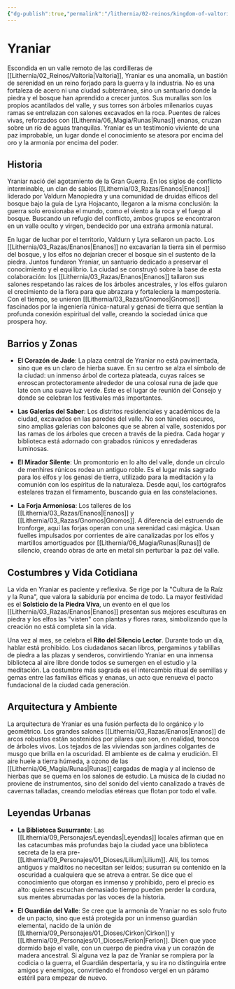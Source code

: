 ```yaml
---
{"dg-publish":true,"permalink":"/lithernia/02-reinos/kingdom-of-valtoria/yraniar/","title":"Yraniar","tags":["lithernia","ciudad","Valtoria"]}
---
```


# Yraniar

Escondida en un valle remoto de las cordilleras de [[Lithernia/02_Reinos/Valtoria\|Valtoria]], Yraniar es una anomalía, un bastión de serenidad en un reino forjado para la guerra y la industria. No es una fortaleza de acero ni una ciudad subterránea, sino un santuario donde la piedra y el bosque han aprendido a crecer juntos. Sus murallas son los propios acantilados del valle, y sus torres son árboles milenarios cuyas ramas se entrelazan con salones excavados en la roca. Puentes de raíces vivas, reforzados con [[Lithernia/06_Magia/Runas\|Runas]] enanas, cruzan sobre un río de aguas tranquilas. Yraniar es un testimonio viviente de una paz improbable, un lugar donde el conocimiento se atesora por encima del oro y la armonía por encima del poder.

## Historia

Yraniar nació del agotamiento de la Gran Guerra. En los siglos de conflicto interminable, un clan de sabios [[Lithernia/03_Razas/Enanos\|Enanos]] liderado por Valdurn Manopiedra y una comunidad de druidas élficos del bosque bajo la guía de Lyra Hojacanto, llegaron a la misma conclusión: la guerra solo erosionaba el mundo, como el viento a la roca y el fuego al bosque. Buscando un refugio del conflicto, ambos grupos se encontraron en un valle oculto y virgen, bendecido por una extraña armonía natural.

En lugar de luchar por el territorio, Valdurn y Lyra sellaron un pacto. Los [[Lithernia/03_Razas/Enanos\|Enanos]] no excavarían la tierra sin el permiso del bosque, y los elfos no dejarían crecer el bosque sin el sustento de la piedra. Juntos fundaron Yraniar, un santuario dedicado a preservar el conocimiento y el equilibrio. La ciudad se construyó sobre la base de esta colaboración: los [[Lithernia/03_Razas/Enanos\|Enanos]] tallaron sus salones respetando las raíces de los árboles ancestrales, y los elfos guiaron el crecimiento de la flora para que abrazara y fortaleciera la mampostería. Con el tiempo, se unieron [[Lithernia/03_Razas/Gnomos\|Gnomos]] fascinados por la ingeniería rúnica-natural y genasi de tierra que sentían la profunda conexión espiritual del valle, creando la sociedad única que prospera hoy.

## Barrios y Zonas

- **El Corazón de Jade**: La plaza central de Yraniar no está pavimentada, sino que es un claro de hierba suave. En su centro se alza el símbolo de la ciudad: un inmenso árbol de corteza plateada, cuyas raíces se enroscan protectoramente alrededor de una colosal runa de jade que late con una suave luz verde. Este es el lugar de reunión del Consejo y donde se celebran los festivales más importantes.

- **Las Galerías del Saber**: Los distritos residenciales y académicos de la ciudad, excavados en las paredes del valle. No son túneles oscuros, sino amplias galerías con balcones que se abren al valle, sostenidos por las ramas de los árboles que crecen a través de la piedra. Cada hogar y biblioteca está adornado con grabados rúnicos y enredaderas luminosas.

- **El Mirador Silente**: Un promontorio en lo alto del valle, donde un círculo de menhires rúnicos rodea un antiguo roble. Es el lugar más sagrado para los elfos y los genasi de tierra, utilizado para la meditación y la comunión con los espíritus de la naturaleza. Desde aquí, los cartógrafos estelares trazan el firmamento, buscando guía en las constelaciones.

- **La Forja Armoniosa**: Los talleres de los [[Lithernia/03_Razas/Enanos\|Enanos]] y [[Lithernia/03_Razas/Gnomos\|Gnomos]]. A diferencia del estruendo de Ironforge, aquí las forjas operan con una serenidad casi mágica. Usan fuelles impulsados por corrientes de aire canalizadas por los elfos y martillos amortiguados por [[Lithernia/06_Magia/Runas\|Runas]] de silencio, creando obras de arte en metal sin perturbar la paz del valle.

## Costumbres y Vida Cotidiana

La vida en Yraniar es paciente y reflexiva. Se rige por la "Cultura de la Raíz y la Runa", que valora la sabiduría por encima de todo. La mayor festividad es el **Solsticio de la Piedra Viva**, un evento en el que los [[Lithernia/03_Razas/Enanos\|Enanos]] presentan sus mejores esculturas en piedra y los elfos las "visten" con plantas y flores raras, simbolizando que la creación no está completa sin la vida.

Una vez al mes, se celebra el **Rito del Silencio Lector**. Durante todo un día, hablar está prohibido. Los ciudadanos sacan libros, pergaminos y tablillas de piedra a las plazas y senderos, convirtiendo Yraniar en una inmensa biblioteca al aire libre donde todos se sumergen en el estudio y la meditación. La costumbre más sagrada es el intercambio ritual de semillas y gemas entre las familias élficas y enanas, un acto que renueva el pacto fundacional de la ciudad cada generación.

## Arquitectura y Ambiente

La arquitectura de Yraniar es una fusión perfecta de lo orgánico y lo geométrico. Los grandes salones [[Lithernia/03_Razas/Enanos\|Enanos]] de arcos robustos están sostenidos por pilares que son, en realidad, troncos de árboles vivos. Los tejados de las viviendas son jardines colgantes de musgo que brilla en la oscuridad. El ambiente es de calma y erudición. El aire huele a tierra húmeda, a ozono de las [[Lithernia/06_Magia/Runas\|Runas]] cargadas de magia y al incienso de hierbas que se quema en los salones de estudio. La música de la ciudad no proviene de instrumentos, sino del sonido del viento canalizado a través de cavernas talladas, creando melodías etéreas que flotan por todo el valle.

## Leyendas Urbanas

- **La Biblioteca Susurrante**: Las [[Lithernia/09_Personajes/Leyendas\|Leyendas]] locales afirman que en las catacumbas más profundas bajo la ciudad yace una biblioteca secreta de la era pre-[[Lithernia/09_Personajes/01_Dioses/Lilium\|Lilium]]. Allí, los tomos antiguos y malditos no necesitan ser leídos; susurran su contenido en la oscuridad a cualquiera que se atreva a entrar. Se dice que el conocimiento que otorgan es inmenso y prohibido, pero el precio es alto: quienes escuchan demasiado tiempo pueden perder la cordura, sus mentes abrumadas por las voces de la historia.

- **El Guardián del Valle**: Se cree que la armonía de Yraniar no es solo fruto de un pacto, sino que está protegida por un inmenso guardián elemental, nacido de la unión de [[Lithernia/09_Personajes/01_Dioses/Cirkon\|Cirkon]] y [[Lithernia/09_Personajes/01_Dioses/Ferion\|Ferion]]. Dicen que yace dormido bajo el valle, con un cuerpo de piedra viva y un corazón de madera ancestral. Si alguna vez la paz de Yraniar se rompiera por la codicia o la guerra, el Guardián despertaría, y su ira no distinguiría entre amigos y enemigos, convirtiendo el frondoso vergel en un páramo estéril para empezar de nuevo.